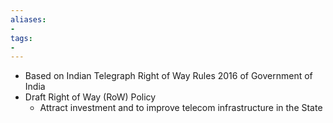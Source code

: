 ```yaml
---
aliases:
- 
tags:
- 
---
```

* Based on Indian Telegraph Right of Way Rules 2016 of Government of India
* Draft Right of Way (RoW) Policy
	* Attract investment and to improve telecom infrastructure in the State